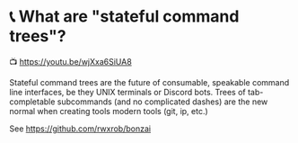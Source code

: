 # 📞 What are "stateful command trees"?

📺 https://youtu.be/wjXxa6SiUA8

Stateful command trees are the future of consumable, speakable command line interfaces, be they UNIX terminals or Discord bots. Trees of tab-completable subcommands (and no complicated dashes) are the new normal when creating tools modern tools (git, ip, etc.)

See <https://github.com/rwxrob/bonzai>
